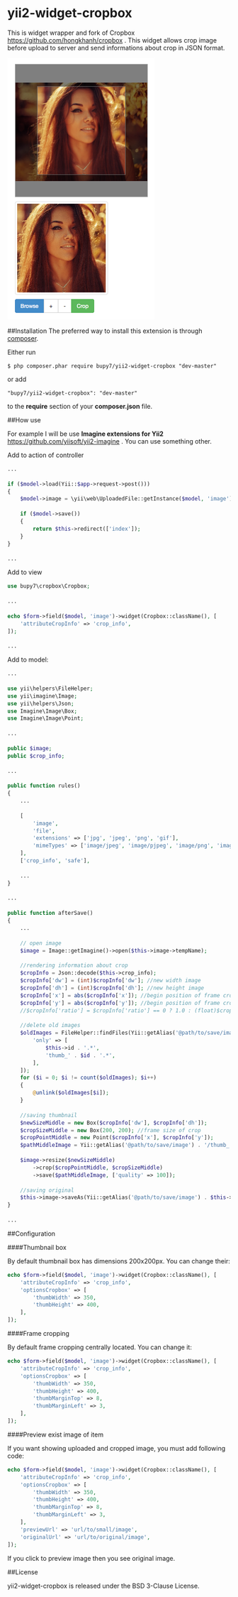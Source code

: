 yii2-widget-cropbox
============

This is widget wrapper and fork of Cropbox https://github.com/hongkhanh/cropbox . This widget allows crop image before upload to server and send informations about crop in JSON format.

![Screenshot](screenshot.png)

##Installation
The preferred way to install this extension is through [composer](http://getcomposer.org/download/).

Either run
```
$ php composer.phar require bupy7/yii2-widget-cropbox "dev-master"
```

or add
```
"bupy7/yii2-widget-cropbox": "dev-master"
```

to the **require** section of your **composer.json** file.

##How use

For example I will be use **Imagine extensions for Yii2** https://github.com/yiisoft/yii2-imagine . You can use something other.

Add to action of controller
```php
...

if ($model->load(Yii::$app->request->post()))
{   
    $model->image = \yii\web\UploadedFile::getInstance($model, 'image');
    
    if ($model->save()) 
    {
        return $this->redirect(['index']);
    }
}

...
```

Add to view
```php
use bupy7\cropbox\Cropbox;

...

echo $form->field($model, 'image')->widget(Cropbox::className(), [
    'attributeCropInfo' => 'crop_info',
]);

...
```

Add to model:
```php
...

use yii\helpers\FileHelper;
use yii\imagine\Image;
use yii\helpers\Json;
use Imagine\Image\Box;
use Imagine\Image\Point;

...

public $image;
public $crop_info;

...

public function rules()
{
    ...
    
    [
        'image', 
        'file', 
        'extensions' => ['jpg', 'jpeg', 'png', 'gif'],
        'mimeTypes' => ['image/jpeg', 'image/pjpeg', 'image/png', 'image/gif'],
    ],
    ['crop_info', 'safe'],
    
    ...
}

...

public function afterSave()
{
    ...
    
    // open image
    $image = Image::getImagine()->open($this->image->tempName);
    
    //rendering information about crop
    $cropInfo = Json::decode($this->crop_info);
    $cropInfo['dw'] = (int)$cropInfo['dw']; //new width image
    $cropInfo['dh'] = (int)$cropInfo['dh']; //new height image
    $cropInfo['x'] = abs($cropInfo['x']); //begin position of frame crop by X
    $cropInfo['y'] = abs($cropInfo['y']); //begin position of frame crop by Y
    //$cropInfo['ratio'] = $cropInfo['ratio'] == 0 ? 1.0 : (float)$cropInfo['ratio']; //ratio image. We don't use in this example
    
    //delete old images
    $oldImages = FileHelper::findFiles(Yii::getAlias('@path/to/save/image'), [
        'only' => [
            $this->id . '.*',
            'thumb_' . $id . '.*',
        ], 
    ]);
    for ($i = 0; $i != count($oldImages); $i++)
    {
        @unlink($oldImages[$i]);
    }
    
    //saving thumbnail
    $newSizeMiddle = new Box($cropInfo['dw'], $cropInfo['dh']);
    $cropSizeMiddle = new Box(200, 200); //frame size of crop
    $cropPointMiddle = new Point($cropInfo['x'], $cropInfo['y']);
    $pathMiddleImage = Yii::getAlias('@path/to/save/image') . '/thumb_' . $this->id . '.' . $this->image->getExtension();  
    
    $image->resize($newSizeMiddle)
        ->crop($cropPointMiddle, $cropSizeMiddle)
        ->save($pathMiddleImage, ['quality' => 100]);
        
    //saving original
    $this->image->saveAs(Yii::getAlias('@path/to/save/image') . $this->id . '.' . $this->image->getExtension());
}

...
```

##Configuration

####Thumbnail box

By default thumbnail box has dimensions 200x200px. You can change their:

```php
echo $form->field($model, 'image')->widget(Cropbox::className(), [
    'attributeCropInfo' => 'crop_info',
    'optionsCropbox' => [
        'thumbWidth' => 350,
        'thumbHeight' => 400,
    ],
]);
```

####Frame cropping

By default frame cropping centrally located. You can change it:

```php
echo $form->field($model, 'image')->widget(Cropbox::className(), [
    'attributeCropInfo' => 'crop_info',
    'optionsCropbox' => [
        'thumbWidth' => 350,
        'thumbHeight' => 400,
        'thumbMarginTop' => 8,
        'thumbMarginLeft' => 3,
    ],
]);
```

####Preview exist image of item

If you want showing uploaded and cropped image, you must add following code:

```php
echo $form->field($model, 'image')->widget(Cropbox::className(), [
    'attributeCropInfo' => 'crop_info',
    'optionsCropbox' => [
        'thumbWidth' => 350,
        'thumbHeight' => 400,
        'thumbMarginTop' => 8,
        'thumbMarginLeft' => 3,
    ],
    'previewUrl' => 'url/to/small/image',
    'originalUrl' => 'url/to/original/image', 
]);
```

If you click to preview image then you see original image.

##License

yii2-widget-cropbox is released under the BSD 3-Clause License.

